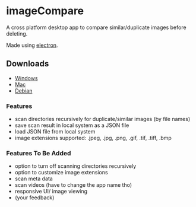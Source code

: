 # imageCompare

A cross platform desktop app to compare similar/duplicate images before deleting.

Made using [electron](https://www.electronjs.org).

## Downloads
- [Windows]()
- [Mac]()
- [Debian]()

### Features
- scan directories recursively for duplicate/similar images (by file names)
- save scan result in local system as a JSON file
- load JSON file from local system
- image extensions supported: .jpeg, .jpg, .png, .gif, .tif, .tiff, .bmp

### Features To Be Added
- option to turn off scanning directories recursively
- option to customize image extensions
- scan meta data
- scan videos (have to change the app name tho)
- responsive UI/ image viewing
- (your feedback)